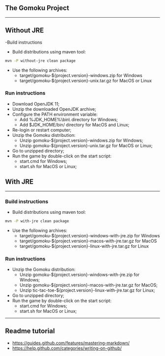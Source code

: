 ## The Gomoku Project

---------

## Without JRE

-Build instructions

- Build distributions using maven tool:

```bash
mvn -P without-jre clean package
```

- Use the following archives:
    - target/gomoku-${project.version}-windows.zip for Windows
    - target/gomoku-${project.version}-unix.tar.gz for MacOS or Linux

### Run instructions

- Download OpenJDK 11;
- Unzip the downloaded OpenJDK archive;
- Configure the PATH environment variable:
    - Add %JDK_HOME%\bin\ directory for Windows;
    - Add $JDK_HOME/bin/ directory for MacOS and Linux;
- Re-login or restart computer;
- Unzip the Gomoku distribution:
    - Unzip gomoku-${project.version}-windows.zip for Windows;
    - Unzip gomoku-${project.version}-unix.tar.gz for MacOS or Linux;
- Go to unzipped directory;
- Run the game by double-click on the start script:
    - start.cmd for Windows;
    - start.sh for MacOS or Linux;

## With JRE

---------

### Build instructions

- Build distributions using maven tool:

```bash
mvn -P with-jre clean package
```

- Use the following archives:
    - target/gomoku-${project.version}-windows-with-jre.zip for Windows
    - target/gomoku-${project.version}-macos-with-jre.tar.gz for MacOS
    - target/gomoku-${project.version}-linux-with-jre.tar.gz for Linux

### Run instructions

- Unzip the Gomoku distribution:
    - Unzip gomoku-${project.version}-windows-with-jre.zip for Windows;
    - Unzip gomoku-${project.version}-macos-with-jre.tar.gz for MacOS;
    - Unzip tic-tac-toe-${project.version}-linux-with-jre.tar.gz for Linux;
- Go to unzipped directory;
- Run the game by double-click on the start script:
    - start.cmd for Windows;
    - start.sh for MacOS or Linux;

---------

## Readme tutorial

- https://guides.github.com/features/mastering-markdown/
- https://help.github.com/categories/writing-on-github/